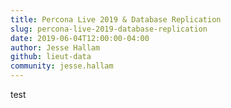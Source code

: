 ```yaml
---
title: Percona Live 2019 & Database Replication
slug: percona-live-2019-database-replication
date: 2019-06-04T12:00:00-04:00
author: Jesse Hallam
github: lieut-data
community: jesse.hallam
---
```


test
